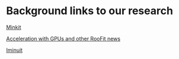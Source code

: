 # Background links to our research


[Minkit](https://pypi.org/project/minkit/)


[Acceleration with GPUs and other RooFit news](https://iopscience.iop.org/article/10.1088/1742-6596/2438/1/012066/pdf)


[Iminuit](https://iminuit.readthedocs.io/en/stable/notebooks/automatic_differentiation.html)


